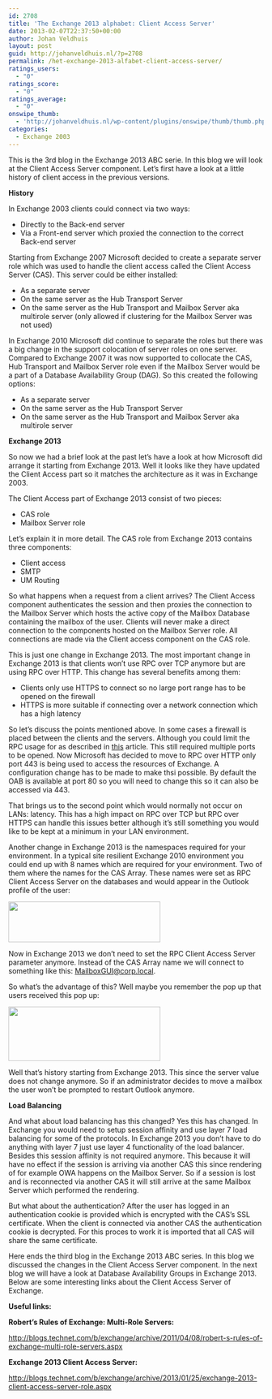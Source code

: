 ```yaml
---
id: 2708
title: 'The Exchange 2013 alphabet: Client Access Server'
date: 2013-02-07T22:37:50+00:00
author: Johan Veldhuis
layout: post
guid: http://johanveldhuis.nl/?p=2708
permalink: /het-exchange-2013-alfabet-client-access-server/
ratings_users:
  - "0"
ratings_score:
  - "0"
ratings_average:
  - "0"
onswipe_thumb:
  - 'http://johanveldhuis.nl/wp-content/plugins/onswipe/thumb/thumb.php?src=http://johanveldhuis.nl/wp-content/uploads/2013/02/Pop-up.png&amp;w=600&amp;h=800&amp;zc=1&amp;q=75&amp;f=0'
categories:
  - Exchange 2003
---
```

This is the 3rd blog in the Exchange 2013 ABC serie. In this blog we will look at the Client Access Server component. Let&#8217;s first have a look at a little history of client access in the previous versions.

**History**

In Exchange 2003 clients could connect via two ways:

  * Directly to the Back-end server
  * Via a Front-end server which proxied the connection to the correct Back-end server

Starting from Exchange 2007 Microsoft decided to create a separate server role which was used to handle the client access called the Client Access Server (CAS). This server could be either installed:

  * As a separate server
  * On the same server as the Hub Transport Server
  * On the same server as the Hub Transport and Mailbox Server aka multirole server (only allowed if clustering for the Mailbox Server was not used)

In Exchange 2010 Microsoft did continue to separate the roles but there was a big change in the support colocation of server roles on one server. Compared to Exchange 2007 it was now supported to collocate the CAS, Hub Transport and Mailbox Server role even if the Mailbox Server would be a part of a Database Availability Group (DAG). So this created the following options:

  * As a separate server
  * On the same server as the Hub Transport Server
  * On the same server as the Hub Transport and Mailbox Server aka multirole server

**Exchange 2013**

So now we had a brief look at the past let’s have a look at how Microsoft did arrange it starting from Exchange 2013. Well it looks like they have updated the Client Access part so it matches the architecture as it was in Exchange 2003.

The Client Access part of Exchange 2013 consist of two pieces:

  * CAS role
  * Mailbox Server role

Let’s explain it in more detail. The CAS role from Exchange 2013 contains three components:

  * Client access
  * SMTP
  * UM Routing

So what happens when a request from a client arrives? The Client Access component authenticates the session and then proxies the connection to the Mailbox Server which hosts the active copy of the Mailbox Database containing the mailbox of the user. Clients will never make a direct connection to the components hosted on the Mailbox Server role. All connections are made via the Client access component on the CAS role.

This is just one change in Exchange 2013. The most important change in Exchange 2013 is that clients won’t use RPC over TCP anymore but are using RPC over HTTP. This change has several benefits among them:

  * Clients only use HTTPS to connect so no large port range has to be opened on the firewall
  * HTTPS is more suitable if connecting over a network connection which has a high latency

So let’s discuss the points mentioned above. In some cases a firewall is placed between the clients and the servers. Although you could limit the RPC usage for as described in [this](http://social.technet.microsoft.com/wiki/contents/articles/864.configure-static-rpc-ports-on-an-exchange-2010-client-access-server.aspx) article. This still required multiple ports to be opened. Now Microsoft has decided to move to RPC over HTTP only port 443 is being used to access the resources of Exchange. A configuration change has to be made to make thsi possible. By default the OAB is available at port 80 so you will need to change this so it can also be accessed via 443.

That brings us to the second point which would normally not occur on LANs: latency. This has a high impact on RPC over TCP but RPC over HTTPS can handle this issues better although it’s still something you would like to be kept at a minimum in your LAN environment.

Another change in Exchange 2013 is the namespaces required for your environment. In a typical site resilient Exchange 2010 environment you could end up with 8 names which are required for your environment. Two of them where the names for the CAS Array. These names were set as RPC Client Access Server on the databases and would appear in the Outlook profile of the user:

[<img class="aligncenter size-medium wp-image-2711" title="Outlook profile" src="https://i2.wp.com/johanveldhuis.nl/wp-content/uploads/2013/02/Outlook-profile-300x80.png?resize=300%2C80" alt="" width="300" height="80" srcset="https://i0.wp.com/johanveldhuis.nl/wp-content/uploads/2013/02/Outlook-profile.png?resize=300%2C80&ssl=1 300w, https://i0.wp.com/johanveldhuis.nl/wp-content/uploads/2013/02/Outlook-profile.png?w=445&ssl=1 445w" sizes="(max-width: 300px) 100vw, 300px" data-recalc-dims="1" />](https://i0.wp.com/johanveldhuis.nl/wp-content/uploads/2013/02/Outlook-profile.png)

Now in Exchange 2013 we don’t need to set the RPC Client Access Server parameter anymore. Instead of the CAS Array name we will connect to something like this: <MailboxGUI@corp.local>.

So what’s the advantage of this? Well maybe you remember the pop up that users received this pop up:

[<img class="aligncenter size-medium wp-image-2715" title="Outlook Pop up" src="https://i2.wp.com/johanveldhuis.nl/wp-content/uploads/2013/02/Pop-up-300x107.png?resize=300%2C107" alt="" width="300" height="107" srcset="https://i1.wp.com/johanveldhuis.nl/wp-content/uploads/2013/02/Pop-up.png?resize=300%2C107&ssl=1 300w, https://i1.wp.com/johanveldhuis.nl/wp-content/uploads/2013/02/Pop-up.png?w=550&ssl=1 550w" sizes="(max-width: 300px) 100vw, 300px" data-recalc-dims="1" />](https://i1.wp.com/johanveldhuis.nl/wp-content/uploads/2013/02/Pop-up.png)

Well that’s history starting from Exchange 2013. This since the server value does not change anymore. So if an administrator decides to move a mailbox the user won&#8217;t be prompted to restart Outlook anymore.

**Load Balancing**

And what about load balancing has this changed? Yes this has changed. In Exchange you would need to setup session affinity and use layer 7 load balancing for some of the protocols. In Exchange 2013 you don&#8217;t have to do anything with layer 7 just use layer 4 functionality of the load balancer. Besides this session affinity is not required anymore. This because it will have no effect if the session is arriving via another CAS this since rendering of for example OWA happens on the Mailbox Server. So if a session is lost and is reconnected via another CAS it will still arrive at the same Mailbox Server which performed the rendering.

But what about the authentication? After the user has logged in an authentication cookie is provided which is encrypted with the CAS&#8217;s SSL certificate. When the client is connected via another CAS the authentication cookie is decrypted. For this proces to work it is imported that all CAS will share the same certificate.

Here ends the third blog in the Exchange 2013 ABC series. In this blog we discussed the changes in the Client Access Server component. In the next blog we will have a look at Database Availability Groups in Exchange 2013. Below are some interesting links about the Client Access Server of Exchange.

**Useful links:**

**Robert’s Rules of Exchange: Multi-Role Servers:**

<a href="http://blogs.technet.com/b/exchange/archive/2011/04/08/robert-s-rules-of-exchange-multi-role-servers.aspx" target="_blank">http://blogs.technet.com/b/exchange/archive/2011/04/08/robert-s-rules-of-exchange-multi-role-servers.aspx</a>

**Exchange 2013 Client Access Server:**

<a href="http://blogs.technet.com/b/exchange/archive/2013/01/25/exchange-2013-client-access-server-role.aspx" target="_blank">http://blogs.technet.com/b/exchange/archive/2013/01/25/exchange-2013-client-access-server-role.aspx</a>